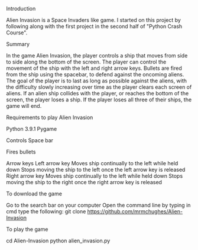 Introduction

Alien Invasion is a Space Invaders like game. I started on this project by following along with the first project in the second half of "Python Crash Course". 

Summary

In the game Alien Invasion, the player controls a ship that moves from side to side along the bottom of the screen. The player can control the movement of the ship with the left and right arrow keys. Bullets are fired from the ship using the spacebar, to defend against the oncoming aliens. The goal of the player is to last as long as possible against the aliens, with the difficulty slowly increasing over time as the player clears each screen of aliens. If an alien ship collides with the player, or reaches the bottom of the screen, the player loses a ship. If the player loses all three of their ships, the game will end.

Requirements to play Alien Invasion

Python 3.9.1 
Pygame

Controls 
Space bar 

  Fires bullets 

Arrow keys 
Left arrow key 
  Moves ship continually to the left while held down
  Stops moving the ship to the left once the left arrow key is released
 Right arrow key
  Moves ship continually to the left while held down
  Stops moving the ship to the right once the right arrow key is released
  
To download the game

Go to the search bar on your computer
Open the command line by typing in cmd
type the following:
  git clone https://github.com/mrmchughes/Alien-Invasion
 
To play the game

cd Alien-Invasion
python alien_invasion.py
